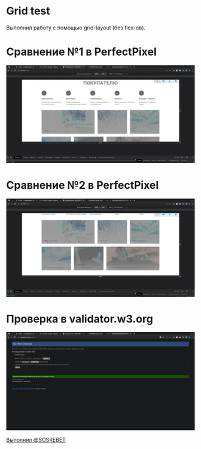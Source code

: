 # Grid test

Выполнил работу с помощью grid-layout (без flex-ов).

# Сравнение №1 в PerfectPixel
![Сравнение №1 в PerfectPixel](pictures/comparison1.png)

# Сравнение №2 в PerfectPixel
![Сравнение №2 в PerfectPixel](pictures/comparison2.png)

# Проверка в validator.w3.org
![Проверка в validator.w3.org](pictures/html-valid.png)

[Выполнил @SOSREBET](https://t.me/SOSREBET)